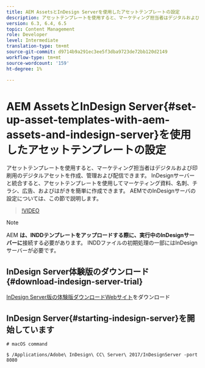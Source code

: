 ```yaml
---
title: AEM AssetsとInDesign Serverを使用したアセットテンプレートの設定
description: アセットテンプレートを使用すると、マーケティング担当者はデジタルおよび印刷用のデジタルアセットを作成、管理および配信できます。 InDesignサーバーと統合すると、アセットテンプレートを使用してマーケティング資料、名刺、チラシ、広告、およびはがきを簡単に作成できます。 AEMでのInDesignサーバの設定については、この節で説明します。
version: 6.3, 6.4, 6.5
topic: Content Management
role: Developer
level: Intermediate
translation-type: tm+mt
source-git-commit: d9714b9a291ec3ee5f3dba9723de72bb120d2149
workflow-type: tm+mt
source-wordcount: '159'
ht-degree: 1%

---
```



# AEM AssetsとInDesign Server{#set-up-asset-templates-with-aem-assets-and-indesign-server}を使用したアセットテンプレートの設定

アセットテンプレートを使用すると、マーケティング担当者はデジタルおよび印刷用のデジタルアセットを作成、管理および配信できます。 InDesignサーバーと統合すると、アセットテンプレートを使用してマーケティング資料、名刺、チラシ、広告、およびはがきを簡単に作成できます。 AEMでのInDesignサーバの設定については、この節で説明します。

>[!VIDEO](https://video.tv.adobe.com/v/17069/?quality=9&learn=on)

>[!NOTE]
>
>AEM **は、INDDテンプレートをアップロードする際に、実行中のInDesignサーバーに**&#x200B;接続する必要があります。 INDDファイルの初期処理の一部にはInDesignサーバーが必要です。

## InDesign Server体験版のダウンロード{#download-indesign-server-trial}

[InDesign Server版の体験版ダウンロードWebサイト](https://www.adobe.com/devnet/indesign/indesign-server-trial-downloads.html)をダウンロード

## InDesign Server{#starting-indesign-server}を開始しています

```shell
# macOS command

$ /Applications/Adobe\ InDesign\ CC\ Server\ 2017/InDesignServer -port 8080
```
